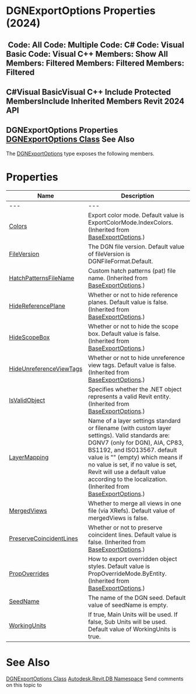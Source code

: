 # DGNExportOptions Properties (2024)

﻿
 Code: All Code: Multiple Code: C# Code: Visual Basic Code: Visual C++  Members: Show All Members: Filtered Members: Filtered Members: Filtered   
---  
C#Visual BasicVisual C++
Include Protected MembersInclude Inherited Members
Revit 2024 API  
---  
DGNExportOptions Properties  
[DGNExportOptions Class](deca8dc2-439f-9567-9c60-70961b3f7c14.md "DGNExportOptions Class") See Also  
---  
The [DGNExportOptions](deca8dc2-439f-9567-9c60-70961b3f7c14.md "DGNExportOptions Class") type exposes the following members.
# Properties
| Name | Description |
| --- | --- |
| --- | --- | --- |
| [Colors](29f6fbf4-0651-a3d6-7ee6-86297335b03d.md "Colors Property") | Export color mode. Default value is ExportColorMode.IndexColors.  (Inherited from [BaseExportOptions](d88aaa04-8700-ede2-9a8c-c3ac0d71e68b.md "BaseExportOptions Class").) |
| [FileVersion](af039e20-22e3-8aa5-cdb0-adff48a92d36.md "FileVersion Property") | The DGN file version. Default value of fileVersion is DGNFileFormat.Default. |
| [HatchPatternsFileName](25578983-c9f4-0e2b-29dd-c0a58fb89b08.md "HatchPatternsFileName Property") | Custom hatch patterns (pat) file name.  (Inherited from [BaseExportOptions](d88aaa04-8700-ede2-9a8c-c3ac0d71e68b.md "BaseExportOptions Class").) |
| [HideReferencePlane](3753cc56-d37a-f099-c028-b9a7051df6dd.md "HideReferencePlane Property") | Whether or not to hide reference planes. Default value is false.  (Inherited from [BaseExportOptions](d88aaa04-8700-ede2-9a8c-c3ac0d71e68b.md "BaseExportOptions Class").) |
| [HideScopeBox](92a66243-4918-c1c0-4cf8-933037d17819.md "HideScopeBox Property") | Whether or not to hide the scope box. Default value is false.  (Inherited from [BaseExportOptions](d88aaa04-8700-ede2-9a8c-c3ac0d71e68b.md "BaseExportOptions Class").) |
| [HideUnreferenceViewTags](5507e467-964c-43fd-374e-50d341a25ee2.md "HideUnreferenceViewTags Property") | Whether or not to hide unreference view tags. Default value is false.  (Inherited from [BaseExportOptions](d88aaa04-8700-ede2-9a8c-c3ac0d71e68b.md "BaseExportOptions Class").) |
| [IsValidObject](787dd92b-1ea4-be3d-7aab-dc061c5b448e.md "IsValidObject Property") | Specifies whether the .NET object represents a valid Revit entity.  (Inherited from [BaseExportOptions](d88aaa04-8700-ede2-9a8c-c3ac0d71e68b.md "BaseExportOptions Class").) |
| [LayerMapping](693ca2ec-97d0-a0b4-e5f1-0691b226cfc5.md "LayerMapping Property") | Name of a layer settings standard or filename (with custom layer settings). Valid standards are: DGNV7 (only for DGN), AIA, CP83, BS1192, and ISO13567. default value is "" (empty) which means if no value is set, if no value is set, Revit will use a default value according to the localization.  (Inherited from [BaseExportOptions](d88aaa04-8700-ede2-9a8c-c3ac0d71e68b.md "BaseExportOptions Class").) |
| [MergedViews](8fa912e0-6671-5970-f44e-39052e285575.md "MergedViews Property") | Whether to merge all views in one file (via XRefs). Default value of mergedViews is false. |
| [PreserveCoincidentLines](2bed75a3-2098-65a4-a170-4cd2d11bfb0f.md "PreserveCoincidentLines Property") | Whether or not to preserve coincident lines. Default value is false.  (Inherited from [BaseExportOptions](d88aaa04-8700-ede2-9a8c-c3ac0d71e68b.md "BaseExportOptions Class").) |
| [PropOverrides](e673ff0c-3b14-c06c-d5c2-f762c6ca46d5.md "PropOverrides Property") | How to export overridden object styles. Default value is PropOverrideMode.ByEntity.  (Inherited from [BaseExportOptions](d88aaa04-8700-ede2-9a8c-c3ac0d71e68b.md "BaseExportOptions Class").) |
| [SeedName](c4990cfe-93c1-34de-667a-d2b7ba735f54.md "SeedName Property") | The name of the DGN seed. Default value of seedName is empty. |
| [WorkingUnits](a3d77b58-47f4-4c01-e0ac-15f12afa0e4f.md "WorkingUnits Property") | If true, Main Units will be used. If false, Sub Units will be used. Default value of WorkingUnits is true. |

# See Also
[DGNExportOptions Class](deca8dc2-439f-9567-9c60-70961b3f7c14.md "DGNExportOptions Class")
[Autodesk.Revit.DB Namespace](87546ba7-461b-c646-cbb1-2cb8f5bff8b2.md "Autodesk.Revit.DB Namespace")
Send comments on this topic to 